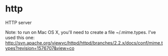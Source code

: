 http
====

HTTP server

Note: to run on Mac OS X, you'll need to create a file ~/.mime.types. I've used this one: http://svn.apache.org/viewvc/httpd/httpd/branches/2.2.x/docs/conf/mime.types?revision=1576707&view=co
